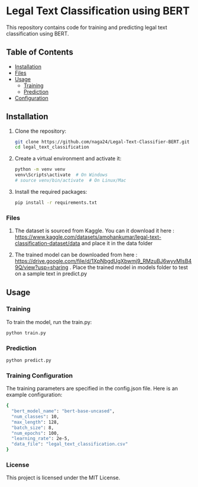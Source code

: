 # Legal Text Classification using BERT

This repository contains code for training and predicting legal text classification using BERT.

## Table of Contents
- [Installation](#installation)
- [Files](#files,)
- [Usage](#usage)
  - [Training](#training)
  - [Prediction](#prediction)
- [Configuration](#configuration)

## Installation

1. Clone the repository:
    ```bash
    git clone https://github.com/naga24/Legal-Text-Classifier-BERT.git
    cd legal_text_classification
    ```

2. Create a virtual environment and activate it:
    ```bash
    python -m venv venv
    venv\Scripts\activate  # On Windows
    # source venv/bin/activate  # On Linux/Mac
    ```

3. Install the required packages:
    ```bash
    pip install -r requirements.txt
    ```
    
### Files

1. The dataset is sourced from Kaggle. You can it download it here : https://www.kaggle.com/datasets/amohankumar/legal-text-classification-dataset/data and place it in the data folder

2. The trained model can be downloaded from here : https://drive.google.com/file/d/1XpNbgdUgXbwmj9_RMzuBJ6wyvMlsB49Q/view?usp=sharing . Place the trained model in models folder to test on a sample text in predict.py

## Usage

### Training

To train the model, run the train.py:

```bash
python train.py
```

### Prediction

```bash
python predict.py
```

### Training Configuration

The training parameters are specified in the config.json file. Here is an example configuration:

```bash
{
  "bert_model_name": "bert-base-uncased",
  "num_classes": 10,
  "max_length": 128,
  "batch_size": 8,
  "num_epochs": 100,
  "learning_rate": 2e-5,
  "data_file": "legal_text_classification.csv"
}
```

### License

This project is licensed under the MIT License.
